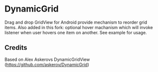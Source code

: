 DynamicGrid
===========

Drag and drop GridView for Android provide mechanism to reorder grid items.
Also added in this fork: optional hover machanism which will invoke listener when user hovers one item on another. 
See example for usage.


Credits
--------
Based on Alex Askerovs DynamicGridView (https://github.com/askerov/DynamicGrid)

